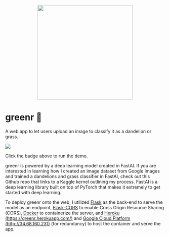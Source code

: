 <p align="center">
  <a href="url"><img src="https://github.com/btphan95/greenr/blob/master/logo.png?raw=true" align="middle" height="300" width="300" ></a>
</p>

# greenr 🍃

A web app to let users upload an image to classify it as a dandelion or grass.

[<img src="https://img.shields.io/badge/live-demo-brightgreen?style=for-the-badge&logo=appveyor?">](http://34.68.160.231)

Click the badge above to run the demo.


greenr is powered by a deep learning model created in FastAI. If you are interested in learning how I  created an image dataset from Google Images and trained a dandelions and grass classifier in FastAI, check out this Github repo that links to a Kaggle kernel outlining my process. FastAI is a deep learning library built on top of PyTorch that makes it extremely to get started with deep learning.

To deploy greenr onto the web, I utilized [Flask](https://flask.palletsprojects.com/en/1.1.x/) as the back-end to serve the model as an endpoint, [Flask-CORS](https://flask-cors.readthedocs.io/) to enable Cross Origin Resource Sharing (CORS), [Docker](https://www.docker.com/) to containerize the server, and [Heroku](https://www.heroku.com/) [(https://greenr.herokuapp.com/)](https://greenr.herokuapp.com/) and [Google Cloud Platform](http://cloud.google.com/) [(http://34.68.160.231)](http://34.68.160.231) (for redundancy) to host the container and serve the app.

